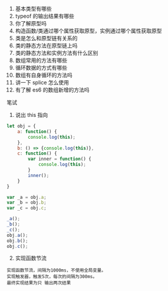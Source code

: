 1. 基本类型有哪些
2. typeof 的输出结果有哪些
3. 你了解原型吗
4. 构造函数/类通过哪个属性获取原型，实例通过哪个属性获取原型
5. 类是怎么和原型链有关系的
6. 类的静态方法在原型链上吗
7. 类的静态方法和实例方法有什么区别
8. 数组常用的方法有哪些
9. 循环数据的方式有哪些
10. 数组有自身循环的方法吗
11. 讲一下 splice 怎么使用
12. 有了解 es6 的数组新增的方法吗

笔试
1. 说出 this 指向
```js
let obj = {
    a: function() {
        console.log(this);
    },
    b: () => {console.log(this)},
    c: function() {
        var inner = function() {
            console.log(this);
        }
        inner();
    }
}

var _a = obj.a;
var _b = obj.b;
var _c = obj.c;

_a();
_b();
_c();
obj.a();
obj.b();
obj.c();
```
2. 实现函数节流
```
实现函数节流，间隔为1000ms，不使用全局变量。
实现触发器，触发5次，每次的间隔为300ms。
最终实现结果为只 输出两次结果
```